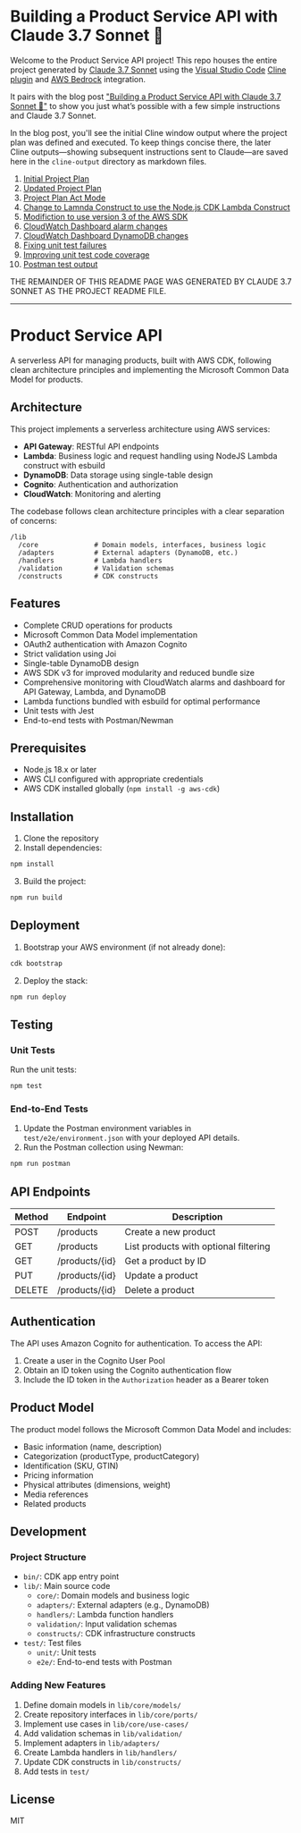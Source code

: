 # Building a Product Service API with Claude 3.7 Sonnet 🤖

Welcome to the Product Service API project! This repo houses the entire project generated by [Claude 3.7 Sonnet](https://www.anthropic.com/news/claude-3-7-sonnet) using the [Visual Studio Code](https://code.visualstudio.com/) [Cline plugin](https://cline.bot/) and [AWS Bedrock](https://aws.amazon.com/bedrock/) integration.

It pairs with the blog post ["Building a Product Service API with Claude 3.7 Sonnet 🤖"](https://jcdubs.medium.com/building-a-product-service-api-with-claude-3-7-sonnet-c8d22dfe7131) to show you just what’s possible with a few simple instructions and Claude 3.7 Sonnet.

In the blog post, you'll see the initial Cline window output where the project plan was defined and executed. To keep things concise there, the later Cline outputs—showing subsequent instructions sent to Claude—are saved here in the `cline-output` directory as markdown files.

1. [Initial Project Plan](./cline-output/1-project-plan.md)
2. [Updated Project Plan](./cline-output/2-project-plan-update.md)
3. [Project Plan Act Mode](./cline-output/3-project-act-mode.md)
4. [Change to Lamnda Construct to use the Node.js CDK Lambda Construct](./cline-output/4-lambda-construct-alteration.md)
5. [Modifiction to use version 3 of the AWS SDK](./cline-output/5-aws-sdk-modification.md)
6. [CloudWatch Dashboard alarm changes](./cline-output/6-cloudwatch-dashboard-alarms-changes.md)
7. [CloudWatch Dashboard DynamoDB changes](./cline-output/7-cloudwatch-dashboard-dynamo-alarms-changes.md)
8. [Fixing unit test failures](./cline-output/8-unit-test-failures.md)
9. [Improving unit test code coverage](./cline-output/9-unit-test-code-coverage.md)
10. [Postman test output](./cline-output/10-postman-tests.md)

THE REMAINDER OF THIS README PAGE WAS GENERATED BY CLAUDE 3.7 SONNET AS THE PROJECT README FILE.

----------------------------------------------------------------------------------------------

# Product Service API

A serverless API for managing products, built with AWS CDK, following clean architecture principles and implementing the Microsoft Common Data Model for products.

## Architecture

This project implements a serverless architecture using AWS services:

- **API Gateway**: RESTful API endpoints
- **Lambda**: Business logic and request handling using NodeJS Lambda construct with esbuild
- **DynamoDB**: Data storage using single-table design
- **Cognito**: Authentication and authorization
- **CloudWatch**: Monitoring and alerting

The codebase follows clean architecture principles with a clear separation of concerns:

```
/lib
  /core              # Domain models, interfaces, business logic
  /adapters          # External adapters (DynamoDB, etc.)
  /handlers          # Lambda handlers
  /validation        # Validation schemas
  /constructs        # CDK constructs
```

## Features

- Complete CRUD operations for products
- Microsoft Common Data Model implementation
- OAuth2 authentication with Amazon Cognito
- Strict validation using Joi
- Single-table DynamoDB design
- AWS SDK v3 for improved modularity and reduced bundle size
- Comprehensive monitoring with CloudWatch alarms and dashboard for API Gateway, Lambda, and DynamoDB
- Lambda functions bundled with esbuild for optimal performance
- Unit tests with Jest
- End-to-end tests with Postman/Newman

## Prerequisites

- Node.js 18.x or later
- AWS CLI configured with appropriate credentials
- AWS CDK installed globally (`npm install -g aws-cdk`)

## Installation

1. Clone the repository
2. Install dependencies:

```bash
npm install
```

3. Build the project:

```bash
npm run build
```

## Deployment

1. Bootstrap your AWS environment (if not already done):

```bash
cdk bootstrap
```

2. Deploy the stack:

```bash
npm run deploy
```

## Testing

### Unit Tests

Run the unit tests:

```bash
npm test
```

### End-to-End Tests

1. Update the Postman environment variables in `test/e2e/environment.json` with your deployed API details.
2. Run the Postman collection using Newman:

```bash
npm run postman
```

## API Endpoints

| Method | Endpoint | Description |
|--------|----------|-------------|
| POST | /products | Create a new product |
| GET | /products | List products with optional filtering |
| GET | /products/{id} | Get a product by ID |
| PUT | /products/{id} | Update a product |
| DELETE | /products/{id} | Delete a product |

## Authentication

The API uses Amazon Cognito for authentication. To access the API:

1. Create a user in the Cognito User Pool
2. Obtain an ID token using the Cognito authentication flow
3. Include the ID token in the `Authorization` header as a Bearer token

## Product Model

The product model follows the Microsoft Common Data Model and includes:

- Basic information (name, description)
- Categorization (productType, productCategory)
- Identification (SKU, GTIN)
- Pricing information
- Physical attributes (dimensions, weight)
- Media references
- Related products

## Development

### Project Structure

- `bin/`: CDK app entry point
- `lib/`: Main source code
  - `core/`: Domain models and business logic
  - `adapters/`: External adapters (e.g., DynamoDB)
  - `handlers/`: Lambda function handlers
  - `validation/`: Input validation schemas
  - `constructs/`: CDK infrastructure constructs
- `test/`: Test files
  - `unit/`: Unit tests
  - `e2e/`: End-to-end tests with Postman

### Adding New Features

1. Define domain models in `lib/core/models/`
2. Create repository interfaces in `lib/core/ports/`
3. Implement use cases in `lib/core/use-cases/`
4. Add validation schemas in `lib/validation/`
5. Implement adapters in `lib/adapters/`
6. Create Lambda handlers in `lib/handlers/`
7. Update CDK constructs in `lib/constructs/`
8. Add tests in `test/`

## License

MIT

